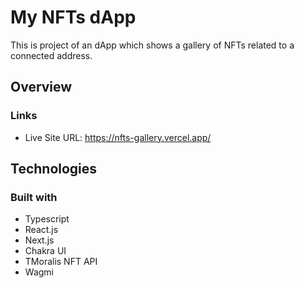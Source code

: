 # My NFTs dApp

This is project of an dApp which shows a gallery of NFTs related to a connected address. 

## Overview

### Links

- Live Site URL:  https://nfts-gallery.vercel.app/

## Technologies

### Built with

- Typescript
- React.js
- Next.js
- Chakra UI
- TMoralis NFT API
- Wagmi

